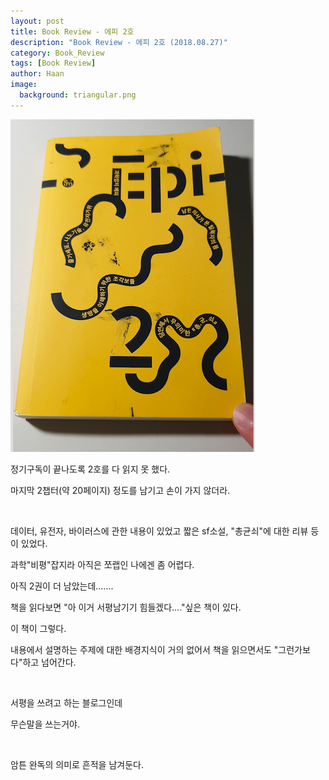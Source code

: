 ```yaml
---
layout: post
title: Book Review - 에피 2호
description: "Book Review - 에피 2호 (2018.08.27)" 
category: Book_Review
tags: [Book Review]
author: Haan
image:
  background: triangular.png
---
```

<img src="/assets/img/epi-2.png">
<br/>
<p>정기구독이 끝나도록 2호를 다 읽지 못 했다.</p>
<p>마지막 2챕터(약 20페이지) 정도를 남기고 손이 가지 않더라.</p>
<br/>
<p>데이터, 유전자, 바이러스에 관한 내용이 있었고 짧은 sf소설, "총균쇠"에 대한 리뷰 등이 있었다.</p>
<p>과학"비평"잡지라 아직은 쪼랩인 나에겐 좀 어렵다.</p>
<p>아직 2권이 더 남았는데.......</p>
<p>책을 읽다보면 "아 이거 서평남기기 힘들겠다...."싶은 책이 있다.</p>
<p>이 책이 그렇다.</p> 
<p>내용에서 설명하는 주제에 대한 배경지식이 거의 없어서 책을 읽으면서도 "그런가보다"하고 넘어간다.</p>
<br/>
<p>서평을 쓰려고 하는 블로그인데</p>
<p>무슨말을 쓰는거야.</p>
<br/>
<p>암튼 완독의 의미로 흔적을 남겨둔다.</p>

